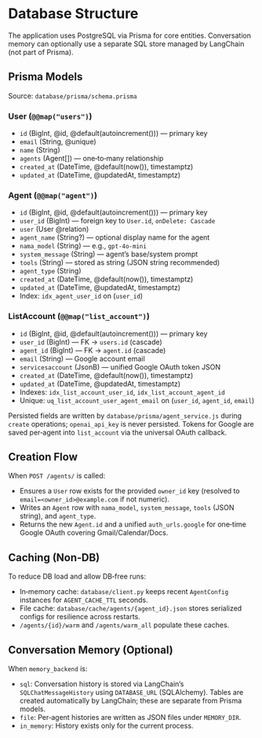 # Database Structure

The application uses PostgreSQL via Prisma for core entities. Conversation memory can optionally use a separate SQL store managed by LangChain (not part of Prisma).

## Prisma Models

Source: `database/prisma/schema.prisma`

### User (`@@map("users")`)
- `id` (BigInt, @id, @default(autoincrement())) — primary key
- `email` (String, @unique)
- `name` (String)
- `agents` (Agent[]) — one‑to‑many relationship
- `created_at` (DateTime, @default(now()), timestamptz)
- `updated_at` (DateTime, @updatedAt, timestamptz)

### Agent (`@@map("agent")`)
- `id` (BigInt, @id, @default(autoincrement())) — primary key
- `user_id` (BigInt) — foreign key to `User.id`, `onDelete: Cascade`
- `user` (User @relation)
- `agent_name` (String?) — optional display name for the agent
- `nama_model` (String) — e.g., `gpt-4o-mini`
- `system_message` (String) — agent’s base/system prompt
- `tools` (String) — stored as string (JSON string recommended)
- `agent_type` (String)
- `created_at` (DateTime, @default(now()), timestamptz)
- `updated_at` (DateTime, @updatedAt, timestamptz)
- Index: `idx_agent_user_id` on (`user_id`)

### ListAccount (`@@map("list_account")`)
- `id` (BigInt, @id, @default(autoincrement())) — primary key
- `user_id` (BigInt) — FK → `users.id` (cascade)
- `agent_id` (BigInt) — FK → `agent.id` (cascade)
- `email` (String) — Google account email
- `servicesaccount` (JsonB) — unified Google OAuth token JSON
- `created_at` (DateTime, @default(now()), timestamptz)
- `updated_at` (DateTime, @updatedAt, timestamptz)
- Indexes: `idx_list_account_user_id`, `idx_list_account_agent_id`
- Unique: `uq_list_account_user_agent_email` on (`user_id`, `agent_id`, `email`)

Persisted fields are written by `database/prisma/agent_service.js` during `create` operations; `openai_api_key` is never persisted. Tokens for Google are saved per‑agent into `list_account` via the universal OAuth callback.

## Creation Flow

When `POST /agents/` is called:
- Ensures a `User` row exists for the provided `owner_id` key (resolved to `email=<owner_id>@example.com` if not numeric).
- Writes an `Agent` row with `nama_model`, `system_message`, `tools` (JSON string), and `agent_type`.
- Returns the new `Agent.id` and a unified `auth_urls.google` for one‑time Google OAuth covering Gmail/Calendar/Docs.

## Caching (Non‑DB)

To reduce DB load and allow DB‑free runs:
- In‑memory cache: `database/client.py` keeps recent `AgentConfig` instances for `AGENT_CACHE_TTL` seconds.
- File cache: `database/cache/agents/{agent_id}.json` stores serialized configs for resilience across restarts.
- `/agents/{id}/warm` and `/agents/warm_all` populate these caches.

## Conversation Memory (Optional)

When `memory_backend` is:
- `sql`: Conversation history is stored via LangChain’s `SQLChatMessageHistory` using `DATABASE_URL` (SQLAlchemy). Tables are created automatically by LangChain; these are separate from Prisma models.
- `file`: Per‑agent histories are written as JSON files under `MEMORY_DIR`.
- `in_memory`: History exists only for the current process.
